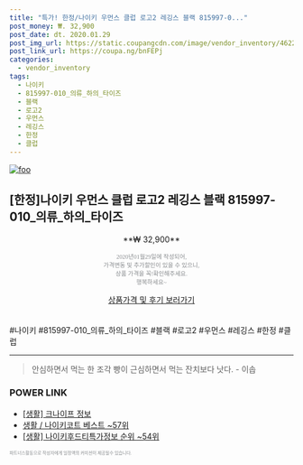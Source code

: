 ```yaml
--- 
title: "특가! 한정/나이키 우먼스 클럽 로고2 레깅스 블랙 815997-0..." 
post_money: ₩. 32,900 
post_date: dt. 2020.01.29 
post_img_url: https://static.coupangcdn.com/image/vendor_inventory/4622/5a2f455e8571080fa5cf091cc5ed555ebe153e82894957c62e3165d52e1f.jpg 
post_link_url: https://coupa.ng/bnFEPj 
categories: 
  - vendor_inventory 
tags: 
  - 나이키 
  - 815997-010_의류_하의_타이즈 
  - 블랙 
  - 로고2 
  - 우먼스 
  - 레깅스 
  - 한정 
  - 클럽 
--- 
```

[![foo](https://static.coupangcdn.com/image/vendor_inventory/4622/5a2f455e8571080fa5cf091cc5ed555ebe153e82894957c62e3165d52e1f.jpg)](https://coupa.ng/bnFEPj) 

## [한정]나이키 우먼스 클럽 로고2 레깅스 블랙 815997-010_의류_하의_타이즈 
<p style="text-align: center;">**₩ 32,900**</p> 
<p style="text-align: center;"><span style="color: #898c8f; font-family: Georgia,Times,serif; font-size: 0.75em;">2020년01월29일에 작성되어, <br>가격변동 및 추가할인이 있을 수 있으니,<br> 상품 가격을 꼭!확인해주세요.<br>행복하세요~</span> 
</p>	 
<div markdown="0" style="text-align: center;"><a href="https://coupa.ng/bnFEPj" class="btn btn--success">상품가격 및 후기 보러가기</a></div> 
<br><br> 
  #나이키 #815997-010_의류_하의_타이즈 #블랙 #로고2 #우먼스 #레깅스 #한정 #클럽 
<hr> 

> 안심하면서 먹는 한 조각 빵이 근심하면서 먹는 잔치보다 낫다. - 이솝 


### POWER LINK

* <a href="https://blog.naver.com/santokki14/221771563641" target="_blank"> [생활] 크나이프 정보 </a>
* <a href="https://blog.naver.com/santokki14/221777170514" target="_blank">생활 / 나이키코트 베스트 ~57위</a>
* <a href="https://blog.naver.com/fasyy4321/221772896484" target="_blank"> [생활] 나이키후드티특가정보 순위 ~54위</a>

<span style="color: #898c8f; font-family: Georgia,Times,serif; font-size: 0.55em;">파트너스활동으로 작성자에게 일정액의 커미션이 제공될수 있습니다.</span> 
